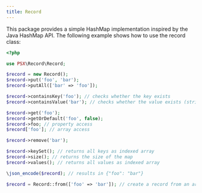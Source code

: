 ```yaml
---
title: Record
---
```

This package provides a simple HashMap implementation inspired by the Java HashMap API.
The following example shows how to use the record class:

```php
<?php

use PSX\Record\Record;

$record = new Record();
$record->put('foo', 'bar');
$record->putAll(['bar' => 'foo']);

$record->containsKey('foo'); // checks whether the key exists
$record->containsValue('bar'); // checks whether the value exists (strict type check)

$record->get('foo');
$record->getOrDefault('foo', false);
$record->foo; // property access
$record['foo']; // array access

$record->remove('bar');

$record->keySet(); // returns all keys as indexed array
$record->size(); // returns the size of the map
$record->values(); // returns all values as indexed array

\json_encode($record); // results in {"foo": "bar"}

$record = Record::from(['foo' => 'bar']); // create a record from an array

```
